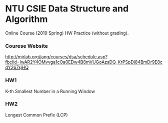 # NTU CSIE Data Structure and Algorithm
Online Course (2019 Spring) HW Practice (without grading).
### Courese Website
http://mirlab.org/jang/courses/dsa/schedule.asp?fbclid=IwAR2Y4OMvvga1cOa0EDw4B8mVUGoAzsDQ_KrPSpDj84BmDr9E8cdY267sjHQ
### HW1
K-th Smallest Number in a Running Window
### HW2
Longest Common Prefix (LCP)
